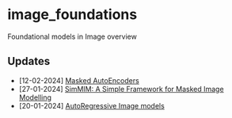 # image_foundations
Foundational models in Image overview 

## Updates
- [12-02-2024] [Masked AutoEncoders](https://arxiv.org/pdf/2111.06377.pdf)
- [27-01-2024] [SimMIM: A Simple Framework for Masked Image Modelling](https://openaccess.thecvf.com/content/CVPR2022/papers/Xie_SimMIM_A_Simple_Framework_for_Masked_Image_Modeling_CVPR_2022_paper.pdf)
- [20-01-2024] [AutoRegressive Image models](https://arxiv.org/pdf/2401.08541.pdf)
